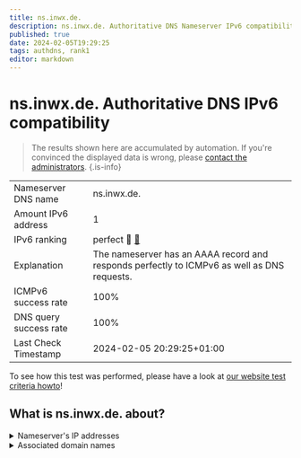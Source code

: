 ```yaml
---
title: ns.inwx.de.
description: ns.inwx.de. Authoritative DNS Nameserver IPv6 compatibility
published: true
date: 2024-02-05T19:29:25
tags: authdns, rank1
editor: markdown
---
```


# ns.inwx.de. Authoritative DNS IPv6 compatibility

> The results shown here are accumulated by automation. If you're convinced the displayed data is wrong, please [contact the administrators](/howto/chat). 
{.is-info}




|   |   |
| - | - |
| Nameserver DNS name | ns.inwx.de.
| Amount IPv6 address | 1
| IPv6 ranking | perfect :1st_place_medal: [🔗](/howto/ranking) |
| Explanation | The nameserver has an AAAA record and responds perfectly to ICMPv6 as well as DNS requests. |
| ICMPv6 success rate | 100%|
| DNS query success rate | 100% |
| Last Check Timestamp | 2024-02-05 20:29:25+01:00 |

To see how this test was performed, please have a look at [our website test criteria howto](/howto/testcriteria/authdns)!


## What is ns.inwx.de. about?




<details>
<summary>Nameserver's IP addresses</summary>

2001:67c:1bc::104

</details>



<details>
<summary>Associated domain names</summary>

www.bremen.de

www.schleswig-holstein.de

</details>
